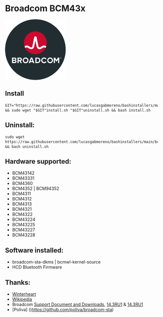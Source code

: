 # Broadcom BCM43x
<img src="preview.svg" width="200">

## Install
```
GIT="https://raw.githubusercontent.com/lucasgabmoreno/bashinstallers/main/bcm43x/" && sudo wget "$GIT"install.sh "$GIT"uninstall.sh && bash install.sh
```

## Uninstall:
```
sudo wget https://raw.githubusercontent.com/lucasgabmoreno/bashinstallers/main/bcm43x/uninstall.sh && bash uninstall.sh
```
## Hardware supported:
* BCM43142
* BCM43331
* BCM4360 
* BCM4352 | BCM94352
* BCM4311
* BCM4312
* BCM4313
* BCM4321
* BCM4322
* BCM43224
* BCM43225
* BCM43227
* BCM43228

## Software installed:
* broadcom-sta-dkms | bcmwl-kernel-source
* HCD Bluetooth Firmware

## Thanks:
* [Winterheart](https://github.com/winterheart/broadcom-bt-firmware)
* [Wikipedia](https://upload.wikimedia.org/wikipedia/commons/0/06/Broadcom_Ltd_Logo.svg)
* Broadcom [Support Document and Downloads](http://www.broadcom.com/support/802.11/linux_sta.php), [14.3RU1](https://linux-repo.us.securitycloud.symantec.com/sep_linux/14.3RU1/supported_kernels.html) & [14.3RU1](https://linux-repo.us.securitycloud.symantec.com/sep_linux/14.3RU2/supported_kernels.html)
* [Poliva] ()https://github.com/poliva/broadcom-sta)
